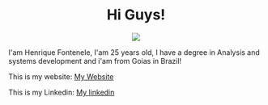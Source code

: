 <h1 align="center">Hi Guys!</h1>

<div align="center">
 <img src="https://i.imgur.com/MAMdnKs.gif" />
</div>

I'am Henrique Fontenele, I'am 25 years old, I have a degree in Analysis and systems development and i'am from Goias in Brazil! 

This is my website: [My Website](https://fonteneles.com.br)

This is my Linkedin: [My linkedin](https://www.linkedin.com/in/henrique-fontenele/)
